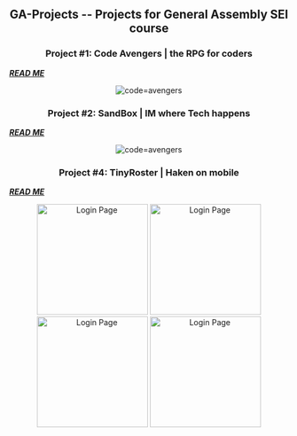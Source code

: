 <h2 align="center">
GA-Projects -- Projects for General Assembly SEI course
</h2>

<h3 align="center">
Project #1: Code Avengers | the RPG for coders
</h3>
<a href="https://github.com/3lueberry/GA-Projects/blob/main/Project-1_Code-Avengers/README.md"><b><i>READ ME</i></b></a>
<p align="center"> <img src="https://user-images.githubusercontent.com/99118414/156679226-b813bf25-721a-4819-9013-6e15119e2204.png" alt="code=avengers" border="0" /></p>

<h3 align="center">
Project #2: SandBox | IM where Tech happens
</h3>
<a href="https://github.com/3lueberry/GA-Projects/tree/main/Project-2_SandBox/sandbox#readme"><b><i>READ ME</i></b></a>
<p align="center"> <img src="https://user-images.githubusercontent.com/99118414/160223632-50186ac7-c519-4029-9038-0998a661a1b1.png" alt="code=avengers" border="0" /></p>

<h3 align="center">
Project #4: TinyRoster | Haken on mobile
</h3>
<a href="https://github.com/3lueberry/GA-Projects/tree/main/Project-4/tinyroster#readme"><b><i>READ ME</i></b></a>
<div>
  <p align="center"> 
    <img width="200" src="https://user-images.githubusercontent.com/99118414/167263562-639d4b2c-8818-40d1-8217-5990588d1c84.PNG" alt="Login Page" border="0" />
    <img  width="200" src="https://user-images.githubusercontent.com/99118414/167263558-1897b798-9376-4b91-a3d6-d6bde552d1c3.PNG" alt="Login Page" border="0" />
    <img  width="200" src="https://user-images.githubusercontent.com/99118414/167263554-7ee45bd0-7f32-4783-83d6-702f0be4084b.PNG" alt="Login Page" border="0" />
    <img width="200" src="https://user-images.githubusercontent.com/99118414/167263553-92ae2f2f-397d-41cf-a5cf-70a752d3ddaf.PNG" alt="Login Page" border="0" />
  </p>
</div>
